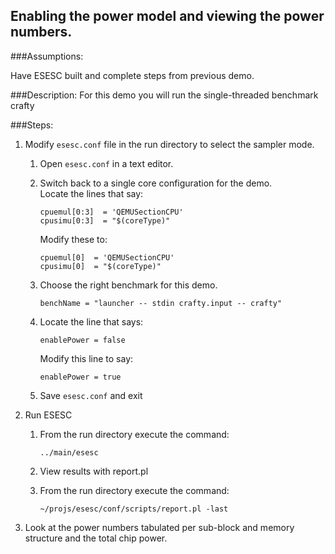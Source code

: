 
## Enabling the power model and viewing the power numbers.

###Assumptions:

Have ESESC built and complete steps from previous demo.

###Description:
For this demo you will run the single-threaded benchmark crafty

###Steps:

1. Modify `esesc.conf` file in the run directory to select the sampler mode.
    1. Open `esesc.conf` in a text editor.  

    2. Switch back to a single core configuration for the demo. \
        Locate the  lines that say:

        `cpuemul[0:3]  = 'QEMUSectionCPU'`\
        `cpusimu[0:3]  = "$(coreType)"` 

        Modify these to:

        `cpuemul[0]  = 'QEMUSectionCPU'`\
        `cpusimu[0]  = "$(coreType)"`

    3. Choose the right benchmark for this demo.

        `benchName = "launcher -- stdin crafty.input -- crafty"`

    4. Locate the line that says:

        `enablePower = false`

        Modify this line to say:

        `enablePower = true`

    5. Save `esesc.conf` and exit

2. Run ESESC
    1. From the run directory execute the command: 

        `../main/esesc`

    2. View results with report.pl

    3. From the run directory execute the command: 

        `~/projs/esesc/conf/scripts/report.pl -last`

3. Look at the power numbers tabulated per sub-block and memory structure and the total chip power.
